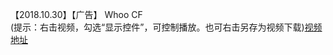 【2018.10.30】【广告】 Whoo CF        
(提示：右击视频，勾选“显示控件”，可控制播放。也可右击另存为视频下载)[视频地址](https://video.h5.weibo.cn/1034:4300901683254861/4300901906984369)

